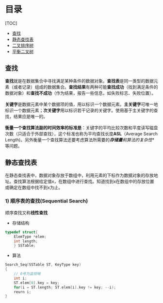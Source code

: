# 目录

[TOC]

- [查找](#查找)
- [静态查找表](#静态查找表)
- [二叉排序树]()
- [平衡二叉树]()

## 查找
**查找**就是在数据集合中寻找满足某种条件的数据对象。**查找表**是同一类型的数据元素（或者记录）组成的数据集合。**查找结果**有两种可能**查找成功**（找到满足条件的数据对象）和**查找不成功**（作为结果，报告一些信息，如失败标志、失败位置）。
<br>
<br>
**关键字**是数据元素中某个数据项的值，用以标识一个数据元素。**主关键字**可唯一地标识一个数据元素；**次关键字**用以标识若干记录的关键字。使用基于主关键字的查找，结果应是唯一的。
<br>
<br>
**衡量一个查找算法副的时间效率的标准是**：关键字的平均比较次数和平度读写磁盘次数（只适合于外部查找），这个标准也称为平均查找长度**ASL**（Average Search Length)。另外衡量一个查找算法还要考虑算法所需要的***存储量**和算法的**复杂性**等问题。

## 静态查找表
在静态查找表中，数据对象存放于数组中，利用元素的下标作为数据对象的存放地址。查找算法根据给定值x，在数组中进行查找。知道找到x在数组中的存放位置或确定在数组中找不到x为止。

### 1) 顺序表的查找(Sequential Search)
顺序查找又称**线性查找**
- 存储结构
```c++
typedef struct{
    ElemType *elem;
    int length;
    } SSTable;
```
* 算法
```c++
Search_Seq(SSTable ST, KeyType key)
{
    // 0号为监视哨
    int i;
    ST.elem[0].key = key;
    for(i = ST.length; ST.elem[i].key != key; --i);
    reurn i;
}
```
